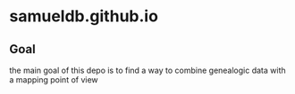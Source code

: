 # samueldb.github.io
## Goal
the main goal of this depo is to find a way to combine genealogic data with a mapping point of view